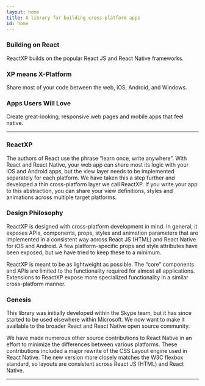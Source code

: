 ```yaml
---
layout: home
title: A library for building cross-platform apps
id: home
---
```


<section class="light home-section">
  <div class="marketing-row">
    <div class="marketing-col">
      <h3>Building on React</h3>
      <p>ReactXP builds on the popular React JS and React Native frameworks.</p>
    </div>
    <div class="marketing-col">
      <h3>XP means X-Platform</h3>
      <p>Share most of your code between the web, iOS, Android, and Windows.</p>
    </div>
    <div class="marketing-col">
      <h3>Apps Users Will Love</h3>
      <p>Create great-looking, responsive web pages and mobile apps that feel native.</p>
    </div>
  </div>
</section>
<hr class="home-divider" />
<section class="home-section">
  <div id="overview">
    <div class="overview-section">
      <h3>ReactXP</h3>
      <p>
        The authors of React use the phrase “learn once, write anywhere”. With React and React 
        Native, your web app can share most its logic with your iOS and Android apps, but the view 
        layer needs to be implemented separately for each platform. We have taken this a step further 
        and developed a thin cross-platform layer we call ReactXP. If you write your app to this 
        abstraction, you can share your view definitions, styles and animations across multiple target 
        platforms.
      </p>
    </div>
    <div class="overview-section">
      <h3>Design Philosophy</h3>
      <p>
        ReactXP is designed with cross-platform development in mind. In general, it exposes
        APIs, components, props, styles and animation parameters that are implemented in
        a consistent way across React JS (HTML) and React Native for iOS and Android. A few
        platform-specific props and style attributes have been exposed, but we have tried to
        keep these to a minimum.
      </p>
      <p>
        ReactXP is meant to be as lightweight as possible. The “core” components and APIs are
        limited to the functionality required for almost all applications. Extensions to
        ReactXP expose more specialized functionality in a similar cross-platform manner.
      </p>
    </div>
    <div class="overview-section">
      <h3>Genesis</h3>
      <p>
        This library was initially developed within the Skype team, but it has since started to
        be used elsewhere within Microsoft. We now want to make it available to the broader
        React and React Native open source community.
      </p>
      <p>
        We have made numerous other source contributions to React Native in an effort to minimize
        the differences between various platforms. These contributions included a major rewrite of
        the CSS Layout engine used in React Native. The new version more closely matches the W3C
        flexbox standard, so layouts are consistent across React JS (HTML) and React Native.
      </p>
    </div>
  </div>
</section>
<hr class="home-divider" />
